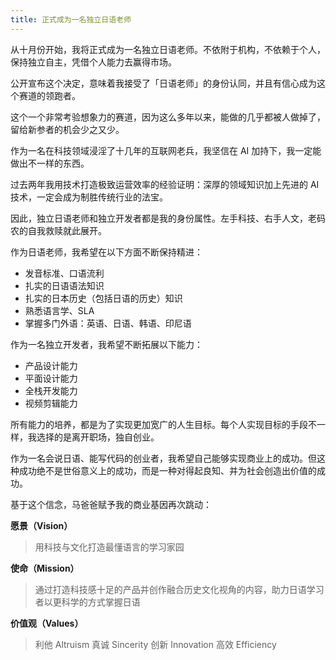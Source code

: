 ```yaml
---
title: 正式成为一名独立日语老师
---
```


从十月份开始，我将正式成为一名独立日语老师。不依附于机构，不依赖于个人，保持独立自主，凭借个人能力去赢得市场。

公开宣布这个决定，意味着我接受了「日语老师」的身份认同，并且有信心成为这个赛道的领跑者。

这个一个非常考验想象力的赛道，因为这么多年以来，能做的几乎都被人做掉了，留给新参者的机会少之又少。

作为一名在科技领域浸淫了十几年的互联网老兵，我坚信在 AI 加持下，我一定能做出不一样的东西。

过去两年我用技术打造极致运营效率的经验证明：深厚的领域知识加上先进的 AI 技术，一定会成为制胜传统行业的法宝。

因此，独立日语老师和独立开发者都是我的身份属性。左手科技、右手人文，老码农的自我救赎就此展开。

作为日语老师，我希望在以下方面不断保持精进：

- 发音标准、口语流利
- 扎实的日语语法知识
- 扎实的日本历史（包括日语的历史）知识
- 熟悉语言学、SLA
- 掌握多门外语：英语、日语、韩语、印尼语

作为一名独立开发者，我希望不断拓展以下能力：

- 产品设计能力
- 平面设计能力
- 全栈开发能力
- 视频剪辑能力

所有能力的培养，都是为了实现更加宽广的人生目标。每个人实现目标的手段不一样，我选择的是离开职场，独自创业。

作为一名会说日语、能写代码的创业者，我希望自己能够实现商业上的成功。但这种成功绝不是世俗意义上的成功，而是一种对得起良知、并为社会创造出价值的成功。

基于这个信念，马爸爸赋予我的商业基因再次跳动：

**愿景（Vision）**

> 用科技与文化打造最懂语言的学习家园

**使命（Mission）**

> 通过打造科技感十足的产品并创作融合历史文化视角的内容，助力日语学习者以更科学的方式掌握日语

**价值观（Values）**

> 利他 Altruism
> 真诚 Sincerity
> 创新 Innovation
> 高效 Efficiency
